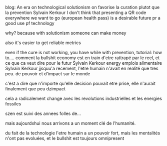 blog:
An era on technological solutionism
on favorise la curation plutot que la prevention
Sylvain Kerkour
I don't think that presenting a QR code everywhere we want to go (european health pass) is a desirable future pr a good use pf technology

why?
because with solutionism someone can make money

also it's easier to get reliable metrics

even if the cure is not working, you have
while with prevention,
tutorial: how to....
comment la bullshit economy est en train d'etre rattrapé par le reel, et ce que ca veut dire pour le futur
Sylvain Kerkour
energy
emplois
alimentaire
Sylvain Kerkour
jjsquu'a recement, l'etre humain n'avait en realité que tres peu. de pouvoir et d'impact sur le monde

c'est a dire que n'importe qu'elle decision pouvait etre prise, elle n'aurait finalement que peu dzimpact

cela a radicalement change avec les revolutions industrielles et les energies fossiles

szen est suivi des annees folles de...

mais aujourdxhui nous arrivons a un moment clé de l'humanité.

du fait de la technologie l'etre humain a un pouvoir fort, mais les mentalités n'ont pas evoluées, et le bullshit est toujours omnipresent
